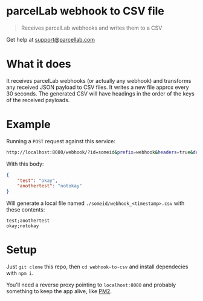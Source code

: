 # parcelLab webhook to CSV file

> Receives parcelLab webhooks and writes them to a CSV

Get help at [support@parcellab.com](mailto:support@parcellab.com)

# What it does

It receives parcelLab webhooks (or actually any webhook) and transforms any received JSON payload to CSV files. It writes a new file approx every 30 seconds. The generated CSV will have headings in the order of the keys of the received payloads.

# Example

Running a `POST` request against this service:

```bash
http://localhost:8080/webhook/?id=someid&prefix=webhook&headers=true&delimiter=|&token=some-token
```

With this body:

```json
{
	"test": "okay",
	"anothertest": "notokay"
}
```

Will generate a local file named `./someid/webhook_<timestamp>.csv` with these contents:

```csv
test;anothertest
okay;notokay
```

# Setup

Just `git clone` this repo, then `cd webhook-to-csv` and install dependecies with `npm i`.

You'll need a reverse proxy pointing to `localhost:8080` and probably something to keep the app alive, like [PM2](http://pm2.keymetrics.io/).
